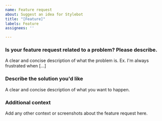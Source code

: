 ```yaml
---
name: Feature request
about: Suggest an idea for Stylebot
title: "[Feature]"
labels: Feature
assignees: ''

---
```


<!-- Thank you for taking the time to suggest a feature for Stylebot -->

### Is your feature request related to a problem? Please describe.
A clear and concise description of what the problem is. Ex. I'm always frustrated when [...]

### Describe the solution you'd like
A clear and concise description of what you want to happen.

### Additional context
Add any other context or screenshots about the feature request here.
